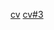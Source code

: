 [cv](https://GORALCHUKEKATERINA.github.io/rsschool-cv/cv)
[cv#3](https://GORALCHUKEKATERINA.github.io/rsschool-cv/)
